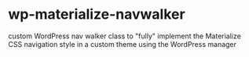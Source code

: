# wp-materialize-navwalker
custom WordPress nav walker class to "fully" implement the Materialize CSS navigation style in a custom theme using the WordPress manager
